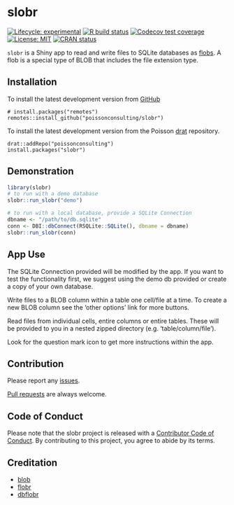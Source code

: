 
<!-- README.md is generated from README.Rmd. Please edit that file -->

# slobr

<!-- badges: start -->

[![Lifecycle:
experimental](https://img.shields.io/badge/lifecycle-experimental-orange.svg)](https://www.tidyverse.org/lifecycle/#experimental)
[![R build
status](https://github.com/poissonconsulting/slobr/workflows/R-CMD-check/badge.svg)](https://github.com/poissonconsulting/slobr/actions)
[![Codecov test
coverage](https://codecov.io/gh/poissonconsulting/slobr/branch/master/graph/badge.svg)](https://codecov.io/gh/poissonconsulting/slobr?branch=master)
[![License:
MIT](https://img.shields.io/badge/License-MIT-green.svg)](https://opensource.org/licenses/MIT)
[![CRAN
status](https://www.r-pkg.org/badges/version/slobr)](https://cran.r-project.org/package=slobr)

<!-- badges: end -->

`slobr` is a Shiny app to read and write files to SQLite databases as
[flobs](https://poissonconsulting.github.io/flobr/reference/flob.html).
A flob is a special type of BLOB that includes the file extension type.

## Installation

To install the latest development version from
[GitHub](https://github.com/poissonconsulting/slobr)

    # install.packages("remotes")
    remotes::install_github("poissonconsulting/slobr")

To install the latest development version from the Poisson
[drat](https://github.com/poissonconsulting/drat) repository.

    drat::addRepo("poissonconsulting")
    install.packages("slobr")

## Demonstration

``` r
library(slobr)
# to run with a demo database
slobr::run_slobr("demo")

# to run with a local database, provide a SQLite Connection
dbname <- "/path/to/db.sqlite"
conn <- DBI::dbConnect(RSQLite::SQLite(), dbname = dbname)
slobr::run_slobr(conn)
```

## App Use

The SQLite Connection provided will be modified by the app. If you want
to test the functionality first, we suggest using the demo db provided
or create a copy of your own database.

Write files to a BLOB column within a table one cell/file at a time. To
create a new BLOB column see the ‘other options’ link for more buttons.

Read files from individual cells, entire columns or entire tables. These
will be provided to you in a nested zipped directory
(e.g. ‘table/column/file’).

Look for the question mark icon to get more instructions within the app.

## Contribution

Please report any
[issues](https://github.com/poissonconsulting/slobr/issues).

[Pull requests](https://github.com/poissonconsulting/slobr/pulls) are
always welcome.

## Code of Conduct

Please note that the slobr project is released with a [Contributor Code
of
Conduct](https://contributor-covenant.org/version/2/0/CODE_OF_CONDUCT.html).
By contributing to this project, you agree to abide by its terms.

## Creditation

  - [blob](https://github.com/tidyverse/blob)
  - [flobr](https://github.com/poissonconsulting/flobr)
  - [dbflobr](https://github.com/poissonconsulting/dbflobr)
